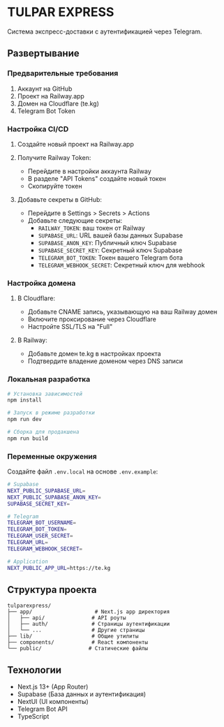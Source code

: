 # TULPAR EXPRESS

Система экспресс-доставки с аутентификацией через Telegram.

## Развертывание

### Предварительные требования

1. Аккаунт на GitHub
2. Проект на Railway.app
3. Домен на Cloudflare (te.kg)
4. Telegram Bot Token

### Настройка CI/CD

1. Создайте новый проект на Railway.app
2. Получите Railway Token:
   - Перейдите в настройки аккаунта Railway
   - В разделе "API Tokens" создайте новый токен
   - Скопируйте токен

3. Добавьте секреты в GitHub:
   - Перейдите в Settings > Secrets > Actions
   - Добавьте следующие секреты:
     - `RAILWAY_TOKEN`: ваш токен от Railway
     - `SUPABASE_URL`: URL вашей базы данных Supabase
     - `SUPABASE_ANON_KEY`: Публичный ключ Supabase
     - `SUPABASE_SECRET_KEY`: Секретный ключ Supabase
     - `TELEGRAM_BOT_TOKEN`: Токен вашего Telegram бота
     - `TELEGRAM_WEBHOOK_SECRET`: Секретный ключ для webhook

### Настройка домена

1. В Cloudflare:
   - Добавьте CNAME запись, указывающую на ваш Railway домен
   - Включите проксирование через Cloudflare
   - Настройте SSL/TLS на "Full"

2. В Railway:
   - Добавьте домен te.kg в настройках проекта
   - Подтвердите владение доменом через DNS записи

### Локальная разработка

```bash
# Установка зависимостей
npm install

# Запуск в режиме разработки
npm run dev

# Сборка для продакшена
npm run build
```

### Переменные окружения

Создайте файл `.env.local` на основе `.env.example`:

```bash
# Supabase
NEXT_PUBLIC_SUPABASE_URL=
NEXT_PUBLIC_SUPABASE_ANON_KEY=
SUPABASE_SECRET_KEY=

# Telegram
TELEGRAM_BOT_USERNAME=
TELEGRAM_BOT_TOKEN=
TELEGRAM_USER_SECRET=
TELEGRAM_URL=
TELEGRAM_WEBHOOK_SECRET=

# Application
NEXT_PUBLIC_APP_URL=https://te.kg
```

## Структура проекта

```
tulparexpress/
├── app/                    # Next.js app директория
│   ├── api/               # API роуты
│   ├── auth/              # Страницы аутентификации
│   └── ...                # Другие страницы
├── lib/                   # Общие утилиты
├── components/            # React компоненты
└── public/               # Статические файлы
```

## Технологии

- Next.js 13+ (App Router)
- Supabase (База данных и аутентификация)
- NextUI (UI компоненты)
- Telegram Bot API
- TypeScript
